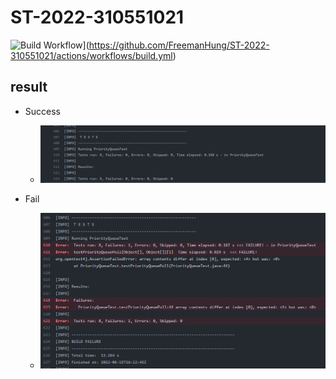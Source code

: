 # ST-2022-310551021
![Build Workflow](https://github.com/FreemanHung/ST-2022-310551021/actions/workflows/build.yml/badge.svg?event=push)](https://github.com/FreemanHung/ST-2022-310551021/actions/workflows/build.yml)


## result
- Success
  - ![success](https://github.com/FreemanHung/ST-2022-310551021/blob/main/images/Test%20Succ.png)

- Fail
  - ![fail](https://github.com/FreemanHung/ST-2022-310551021/blob/main/images/Test%20Fail.png)

